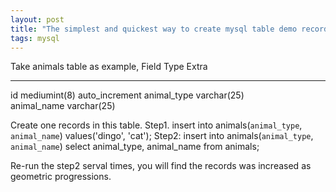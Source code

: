 ```yaml
---
layout: post
title: "The simplest and quickest way to create mysql table demo records."
tags: mysql
---
```


Take animals table as example,
Field        Type     Extra
-----------  ------------ 
id    mediumint(8)  auto_increment
animal_type  varchar(25)        
animal_name  varchar(25)   

Create one records in this table.
Step1. insert into animals(`animal_type`, `animal_name`) values('dingo', 'cat');
Step2:
insert into animals(`animal_type`, `animal_name`) select animal_type, animal_name from animals;

Re-run the step2 serval times, you will find the records was increased as geometric progressions.
